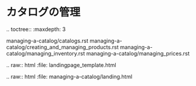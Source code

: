 カタログの管理
==================

.. toctree:: :maxdepth: 3

   managing-a-catalog/catalogs.rst managing-a-catalog/creating_and_managing_products.rst managing-a-catalog/managing_inventory.rst managing-a-catalog/managing_prices.rst

.. raw:: html :file: landingpage_template.html

.. raw:: html :file: managing-a-catalog/landing.html